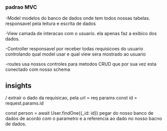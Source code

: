 <h3> padrao MVC </h3>

-Model modelos do banco de dados onde tem todos nossas tabelas. responsavel pela leitura e escrita de dados

-View camada de interacao com o usuario. ela apenas faz a exibico dos dados.

-Controller responsavel por receber todas requisicoes do usuario controlando qual model usar e qual view sera mostrado ao usuario

-routes usa nossos controles para metodos CRUD que por sua vez esta conectado com nosso schema



## insights

/ extrair o dado da requisicao, pela url = req params
const id = request.params.id

const person = await User.findOne({_id: id})           pegar do nosso banco de dados de acordo com o parametro e a referencia ao dado no nosso bacno de dados.